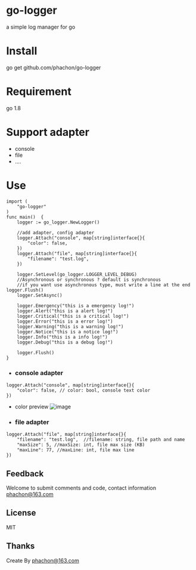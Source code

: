 # go-logger
a simple log manager for go

# Install
go get github.com/phachon/go-logger

# Requirement
go 1.8

# Support adapter
- console
- file
- ....

# Use

```
import (
	"go-logger"
)
func main()  {
    logger := go_logger.NewLogger()

    //add adapter, config adapter
    logger.Attach("console", map[string]interface{}{
        "color": false,
    })
    logger.Attach("file", map[string]interface{}{
        "filename": "test.log",
    })

    logger.SetLevel(go_logger.LOGGER_LEVEL_DEBUG)
    //Asynchronous or synchronous ? default is synchronous
    //if you want use asynchronous type, must write a line at the end logger.Flush()
    logger.SetAsync()

    logger.Emergency("this is a emergency log!")
    logger.Alert("this is a alert log!")
    logger.Critical("this is a critical log!")
    logger.Error("this is a error log!")
    logger.Warning("this is a warning log!")
    logger.Notice("this is a notice log!")
    logger.Info("this is a info log!")
    logger.Debug("this is a debug log!")

    logger.Flush()
}
```
- ### console adapter
```
logger.Attach("console", map[string]interface{}{
    "color": false, // color: bool, console text color
})
```
- color preview
![image](https://github.com/phachon/go-logger/blob/master/example/images/console.png)

- ### file adapter

```
logger.Attach("file", map[string]interface{}{
    "filename": "test.log",  //filename: string, file path and name
    "maxSize": 5, //maxSize: int, file max size (KB)
    "maxLine": 77, //maxLine: int, file max line
})
```

## Feedback

Welcome to submit comments and code, contact information phachon@163.com

## License

MIT

Thanks
---------
Create By phachon@163.com
